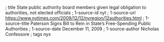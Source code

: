 ; title State public authority board members given legal obligation to authorities, not elected officials
; 1-source-id nyt 
; 1-source-url https://www.nytimes.com/2009/12/12/nyregion/12authorities.html
; 1-source-title Paterson Signs Bill to Rein in State’s Free-Spending Public Authorities
; 1-source-date December 11, 2009
; 1-source-author Nicholas Confessore
; tags nys
